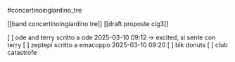 #concertinoingiardino_tre

[[band concertinoingiardino tre]]
[[draft proposte cig3]]

[ ] ode and terry
    scritto a ode 2025-03-10 09:12 -> excited, si sente con terry
[ ] zeptepi
    scritto a emacoppo 2025-03-10 09:20
[ ] blk donuts
[ ] club catastrofe